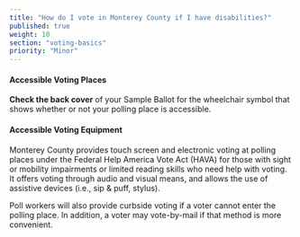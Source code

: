 ```yaml
---
title: "How do I vote in Monterey County if I have disabilities?"
published: true
weight: 10
section: "voting-basics"
priority: "Minor"
---
```


#### Accessible Voting Places    

**Check the back cover** of your Sample Ballot for the wheelchair symbol that shows whether or not your polling place is accessible.  

#### Accessible Voting Equipment    

Monterey County provides touch screen and electronic voting at polling places under the Federal Help America Vote Act (HAVA) for those with sight or mobility impairments or limited reading skills who need help with voting. It offers voting through audio and visual means, and allows the use of assistive devices (i.e., sip & puff, stylus).  

Poll workers will also provide curbside voting if a voter cannot enter the polling place. In addition, a voter may vote-by-mail if that method is more convenient.  
